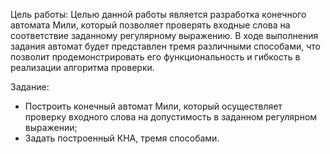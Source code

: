 Цель работы:
Целью данной работы является разработка конечного автомата Мили, который позволяет проверять входные слова на соответствие заданному регулярному выражению. В ходе выполнения задания автомат будет представлен тремя различными способами, что позволит продемонстрировать его функциональность и гибкость в реализации алгоритма проверки.

Задание:
- Построить конечный автомат Мили, который осуществляет проверку входного слова на допустимость в заданном регулярном выражении;
- Задать построенный КНА, тремя способами.


